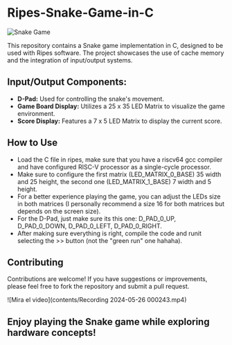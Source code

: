 # Ripes-Snake-Game-in-C

![Snake Game](contents/Captura%20de%20pantalla%202024-05-26%20a%20la(s)%2012.19.23%20a.m..png)


This repository contains a Snake game implementation in C, designed to be used with Ripes software. The project showcases the use of cache memory and the integration of input/output systems.

## Input/Output Components:

- **D-Pad:** Used for controlling the snake's movement.
- **Game Board Display:** Utilizes a 25 x 35 LED Matrix to visualize the game environment.
- **Score Display:** Features a 7 x 5 LED Matrix to display the current score.

## How to Use

- Load the C file in ripes, make sure that you have a riscv64 gcc compiler and have configured RISC-V processor as a single-cycle processor.
- Make sure to configure the first matrix (LED_MATRIX_0_BASE) 35 width and 25 height, the second one (LED_MATRIX_1_BASE) 7 width and 5 height.
- For a better experience playing the game, you can adjust the LEDs size in both matrices (I personally recommend a size 16 for both matrices but depends on the screen size).
- For the D-Pad, just make sure its this one: D_PAD_0_UP, D_PAD_0_DOWN, D_PAD_0_LEFT, D_PAD_0_RIGHT.
- After making sure everything is right, compile the code and runit selecting the >> button (not the "green run" one hahaha).

## Contributing

Contributions are welcome! If you have suggestions or improvements, please feel free to fork the repository and submit a pull request.

![Mira el video](contents/Recording 2024-05-26 000243.mp4)

## Enjoy playing the Snake game while exploring hardware concepts!
